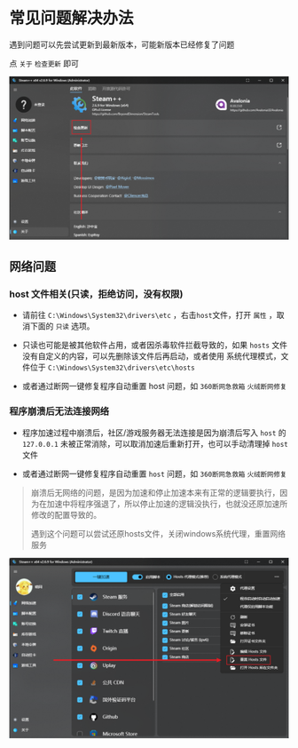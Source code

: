 # 常见问题解决办法

遇到问题可以先尝试更新到最新版本，可能新版本已经修复了问题

点 `关于` `检查更新` 即可

<!-- ![检查更新](./Photo/Home/Setting-Update.png#gh-light-mode-only) -->
![检查更新](./Photo/Home/Setting-Update-dark.png#gh-dark-mode-only)

## 网络问题

### host 文件相关(只读，拒绝访问，没有权限)

- 请前往 `C:\Windows\System32\drivers\etc` ，右击`host`文件，打开 `属性` ，取消下面的 `只读` 选项。

- 只读也可能是被其他软件占用，或者因杀毒软件拦截导致的，如果 `hosts` 文件没有自定义的内容，可以先删除该文件后再启动，或者使用 系统代理模式，文件位于 `C:\Windows\System32\drivers\etc\hosts`

- 或者通过断网一键修复程序自动重置 host 问题，如 `360断网急救箱` `火绒断网修复`

### 程序崩溃后无法连接网络

- 程序加速过程中崩溃后，社区/游戏服务器无法连接是因为崩溃后写入 `host` 的 `127.0.0.1` 未被正常消除，可以取消加速后重新打开，也可以手动清理掉 `host` 文件

- 或者通过断网一键修复程序自动重置 `host` 问题，如 `360断网急救箱` `火绒断网修复`

>崩溃后无网络的问题，是因为加速和停止加速本来有正常的逻辑要执行，因为在加速中将程序强退了，所以停止加速的逻辑没执行，也就没还原加速所修改的配置导致的。
>
>遇到这个问题可以尝试还原hosts文件，关闭windows系统代理，重置网络服务

![重置 host 文件](./Photo/Home/reset-host-dark.png)
